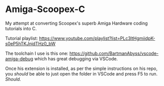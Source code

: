 # Amiga-Scoopex-C

My attempt at converting Scoopex's superb Amiga Hardware coding tutorials into C.

Tutorial playlist: https://www.youtube.com/playlist?list=PLc3ltHgmiidpK-s0eP5hTKJnjdTHz0_bW

The toolchain I use is this one: https://github.com/BartmanAbyss/vscode-amiga-debug which has great debugging via VSCode.

Once his extension is installed, as per the simple instructions on his repo, you *should* be able to just open the folder in VSCode and press F5 to run.  *Should.*

